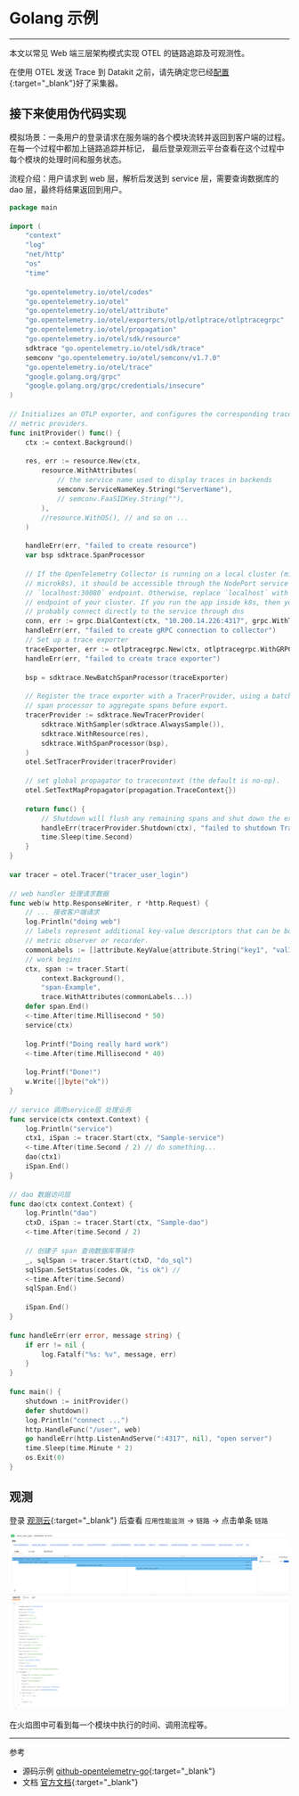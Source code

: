 # Golang 示例
---

本文以常见 Web 端三层架构模式实现 OTEL 的链路追踪及可观测性。

在使用 OTEL 发送 Trace 到 Datakit 之前，请先确定您已经[配置](https://www.yuque.com/dataflux/datakit/opentelemetry){:target="_blank"}好了采集器。

## 接下来使用伪代码实现

模拟场景：一条用户的登录请求在服务端的各个模块流转并返回到客户端的过程。在每一个过程中都加上链路追踪并标记，
最后登录观测云平台查看在这个过程中每个模块的处理时间和服务状态。

流程介绍：用户请求到 web 层，解析后发送到 service 层，需要查询数据库的 dao 层，最终将结果返回到用户。

``` go
package main

import (
	"context"
	"log"
	"net/http"
	"os"
	"time"

	"go.opentelemetry.io/otel/codes"
	"go.opentelemetry.io/otel"
	"go.opentelemetry.io/otel/attribute"
	"go.opentelemetry.io/otel/exporters/otlp/otlptrace/otlptracegrpc"
	"go.opentelemetry.io/otel/propagation"
	"go.opentelemetry.io/otel/sdk/resource"
	sdktrace "go.opentelemetry.io/otel/sdk/trace"
	semconv "go.opentelemetry.io/otel/semconv/v1.7.0"
	"go.opentelemetry.io/otel/trace"
	"google.golang.org/grpc"
	"google.golang.org/grpc/credentials/insecure"
)

// Initializes an OTLP exporter, and configures the corresponding trace and
// metric providers.
func initProvider() func() {
	ctx := context.Background()

	res, err := resource.New(ctx,
		resource.WithAttributes(
			// the service name used to display traces in backends
			semconv.ServiceNameKey.String("ServerName"),
			// semconv.FaaSIDKey.String(""),
		),
		//resource.WithOS(), // and so on ...
	)

	handleErr(err, "failed to create resource")
	var bsp sdktrace.SpanProcessor

	// If the OpenTelemetry Collector is running on a local cluster (minikube or
	// microk8s), it should be accessible through the NodePort service at the
	// `localhost:30080` endpoint. Otherwise, replace `localhost` with the
	// endpoint of your cluster. If you run the app inside k8s, then you can
	// probably connect directly to the service through dns
	conn, err := grpc.DialContext(ctx, "10.200.14.226:4317", grpc.WithTransportCredentials(insecure.NewCredentials()), grpc.WithBlock())
	handleErr(err, "failed to create gRPC connection to collector")
	// Set up a trace exporter
	traceExporter, err := otlptracegrpc.New(ctx, otlptracegrpc.WithGRPCConn(conn))
	handleErr(err, "failed to create trace exporter")

	bsp = sdktrace.NewBatchSpanProcessor(traceExporter)

	// Register the trace exporter with a TracerProvider, using a batch
	// span processor to aggregate spans before export.
	tracerProvider := sdktrace.NewTracerProvider(
		sdktrace.WithSampler(sdktrace.AlwaysSample()),
		sdktrace.WithResource(res),
		sdktrace.WithSpanProcessor(bsp),
	)
	otel.SetTracerProvider(tracerProvider)

	// set global propagator to tracecontext (the default is no-op).
	otel.SetTextMapPropagator(propagation.TraceContext{})

	return func() {
		// Shutdown will flush any remaining spans and shut down the exporter.
		handleErr(tracerProvider.Shutdown(ctx), "failed to shutdown TracerProvider")
		time.Sleep(time.Second)
	}
}

var tracer = otel.Tracer("tracer_user_login")

// web handler 处理请求数据
func web(w http.ResponseWriter, r *http.Request) {
	// ... 接收客户端请求
	log.Println("doing web")
	// labels represent additional key-value descriptors that can be bound to a
	// metric observer or recorder.
	commonLabels := []attribute.KeyValue{attribute.String("key1", "val1")}
	// work begins
	ctx, span := tracer.Start(
		context.Background(),
		"span-Example",
		trace.WithAttributes(commonLabels...))
	defer span.End()
	<-time.After(time.Millisecond * 50)
	service(ctx)

	log.Printf("Doing really hard work")
	<-time.After(time.Millisecond * 40)

	log.Printf("Done!")
	w.Write([]byte("ok"))
}

// service 调用service层 处理业务
func service(ctx context.Context) {
	log.Println("service")
	ctx1, iSpan := tracer.Start(ctx, "Sample-service")
	<-time.After(time.Second / 2) // do something...
	dao(ctx1)
	iSpan.End()
}

// dao 数据访问层
func dao(ctx context.Context) {
	log.Println("dao")
	ctxD, iSpan := tracer.Start(ctx, "Sample-dao")
	<-time.After(time.Second / 2)

	// 创建子 span 查询数据库等操作
	_, sqlSpan := tracer.Start(ctxD, "do_sql")
	sqlSpan.SetStatus(codes.Ok, "is ok") //
	<-time.After(time.Second)
	sqlSpan.End()

	iSpan.End()
}

func handleErr(err error, message string) {
	if err != nil {
		log.Fatalf("%s: %v", message, err)
	}
}

func main() {
	shutdown := initProvider()
	defer shutdown()
	log.Println("connect ...")
	http.HandleFunc("/user", web)
	go handleErr(http.ListenAndServe(":4317", nil), "open server")
	time.Sleep(time.Minute * 2)
	os.Exit(0)
}
```

## 观测

登录 [观测云](https://console.guance.com/tracing/service/table?time=15m){:target="_blank"} 后查看 `应用性能监测` -> `链路` -> 点击单条 `链路`

![](imgs/otel-go-example.png)

在火焰图中可看到每一个模块中执行的时间、调用流程等。

--- 

参考

- 源码示例 [github-opentelemetry-go](https://github.com/open-telemetry/opentelemetry-go/tree/main/example/otel-collector){:target="_blank"}
- 文档 [官方文档](https://opentelemetry.io/docs/instrumentation/go/getting-started/){:target="_blank"}
